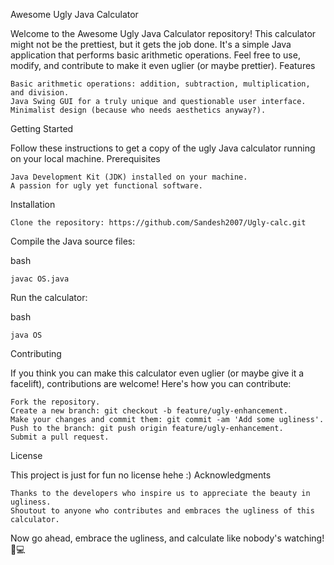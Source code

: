 Awesome Ugly Java Calculator

Welcome to the Awesome Ugly Java Calculator repository! This calculator might not be the prettiest, but it gets the job done. It's a simple Java application that performs basic arithmetic operations. Feel free to use, modify, and contribute to make it even uglier (or maybe prettier).
Features

    Basic arithmetic operations: addition, subtraction, multiplication, and division.
    Java Swing GUI for a truly unique and questionable user interface.
    Minimalist design (because who needs aesthetics anyway?).

Getting Started

Follow these instructions to get a copy of the ugly Java calculator running on your local machine.
Prerequisites

    Java Development Kit (JDK) installed on your machine.
    A passion for ugly yet functional software.

Installation

    Clone the repository: https://github.com/Sandesh2007/Ugly-calc.git


Compile the Java source files:

bash

    javac OS.java

Run the calculator:

bash

    java OS

Contributing

If you think you can make this calculator even uglier (or maybe give it a facelift), contributions are welcome! Here's how you can contribute:

    Fork the repository.
    Create a new branch: git checkout -b feature/ugly-enhancement.
    Make your changes and commit them: git commit -am 'Add some ugliness'.
    Push to the branch: git push origin feature/ugly-enhancement.
    Submit a pull request.

License

This project is just for fun no license hehe :)
Acknowledgments

    Thanks to the developers who inspire us to appreciate the beauty in ugliness.
    Shoutout to anyone who contributes and embraces the ugliness of this calculator.

Now go ahead, embrace the ugliness, and calculate like nobody's watching! 🧮💻
